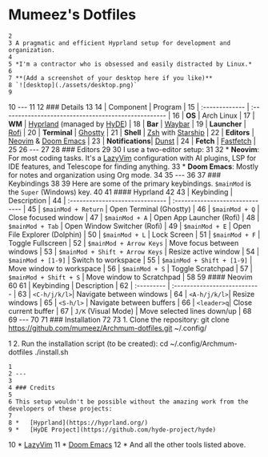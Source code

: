 # Mumeez's Dotfiles
    2
    3 A pragmatic and efficient Hyprland setup for development and organization.
    4
    5 *I'm a contractor who is obsessed and easily distracted by Linux.*
    6
    7 **(Add a screenshot of your desktop here if you like)**
    8 `![desktop](./assets/desktop.png)`
    9
   10 ---
   11
   12 ### Details
   13
   14 | Component      | Program                                              |
   15 | :------------- | :--------------------------------------------------- |
   16 | **OS**         | Arch Linux                                           |
   17 | **WM**         | [Hyprland](https://hyprland.org/) (managed by [HyDE](
      https://github.com/hyde-project/hyde)) |
   18 | **Bar**        | [Waybar](https://github.com/Alexays/Waybar)          |
   19 | **Launcher**   | [Rofi](https://github.com/davatorium/rofi)           |
   20 | **Terminal**   | [Ghostty](https://github.com/mitchellh/ghostty)      |
   21 | **Shell**      | [Zsh](https://www.zsh.org/) with [Starship](https://starship.rs/) |
   22 | **Editors**    | [Neovim](https://neovim.io/) & [Doom Emacs](
      https://github.com/doomemacs/doomemacs) |
   23 | **Notifications**| [Dunst](https://dunst-project.org/)                |
   24 | **Fetch**      | [Fastfetch](https://github.com/fastfetch-cli/fastfetch) |
   25
   26 ---
   27
   28 ### Editors
   29
   30 I use a two-editor setup:
   31
   32 *   **Neovim**: For most coding tasks. It's a [LazyVim](https://www.lazyvim.org/) configuration
      with AI plugins, LSP for IDE features, and Telescope for finding anything.
   33 *   **Doom Emacs**: Mostly for notes and organization using Org mode.
   34
   35 ---
   36
   37 ### Keybindings
   38
   39 Here are some of the primary keybindings. `$mainMod` is the `Super` (Windows) key.
   40
   41 #### Hyprland
   42
   43 | Keybinding                      | Description                     |
   44 | :------------------------------ | :------------------------------ |
   45 | `$mainMod + Return`             | Open Terminal (Ghostty)         |
   46 | `$mainMod + Q`                  | Close focused window            |
   47 | `$mainMod + A`                  | Open App Launcher (Rofi)        |
   48 | `$mainMod + Tab`                | Open Window Switcher (Rofi)     |
   49 | `$mainMod + E`                  | Open File Explorer (Dolphin)    |
   50 | `$mainMod + L`                  | Lock Screen                     |
   51 | `$mainMod + F`                  | Toggle Fullscreen               |
   52 | `$mainMod + Arrow Keys`         | Move focus between windows      |
   53 | `$mainMod + Shift + Arrow Keys` | Resize active window            |
   54 | `$mainMod + [1-9]`              | Switch to workspace             |
   55 | `$mainMod + Shift + [1-9]`      | Move window to workspace        |
   56 | `$mainMod + S`                  | Toggle Scratchpad               |
   57 | `$mainMod + Shift + S`          | Move window to Scratchpad       |
   58
   59 #### Neovim
   60
   61 | Keybinding | Description                  |
   62 | :--------- | :--------------------------- |
   63 | `<C-h/j/k/l>`| Navigate between windows     |
   64 | `<A-h/j/k/l>`| Resize windows               |
   65 | `<S-h/l>`  | Navigate between buffers     |
   66 | `<leader>q`| Close current buffer         |
   67 | `J/K` (Visual Mode) | Move selected lines down/up |
   68
   69 ---
   70
   71 ### Installation
   72
   73 1.  Clone the repository:
      git clone https://github.com/mumeez/Archmum-dotfiles.git ~/.config/

   1 2.  Run the installation script (to be created):
      cd ~/.config/Archmum-dotfiles
      ./install.sh

    1
    2 ---
    3
    4 ### Credits
    5
    6 This setup wouldn't be possible without the amazing work from the developers of these projects:
    7
    8 *   [Hyprland](https://hyprland.org/)
    9 *   [HyDE Project](https://github.com/hyde-project/hyde)
   10 *   [LazyVim](https://www.lazyvim.org/)
   11 *   [Doom Emacs](https://github.com/doomemacs/doomemacs)
   12 *   And all the other tools listed above.